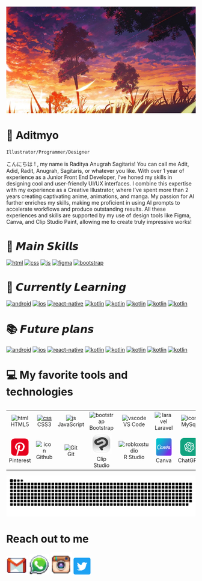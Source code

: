 <!--suppress HtmlDeprecatedAttribute -->
![logo](https://raw.githubusercontent.com/RaS-Png/RaS-Png/main/test.jpg)
# 🗿 Aditmyo #
 `Illustrator/Programmer/Designer` 

<div>


こんにちは ! , my name is Raditya Anugrah Sagitaris! You can call me Adit, Adid, Radit, Anugrah, Sagitaris, or whatever you like. With over 1 year of experience as a Junior Front End Developer, I’ve honed my skills in designing cool and user-friendly UI/UX interfaces. I combine this expertise with my experience as a Creative Illustrator, where I’ve spent more than 2 years creating captivating anime, animations, and manga. My passion for AI further enriches my skills, making me proficient in using AI prompts to accelerate workflows and produce outstanding results. All these experiences and skills are supported by my use of design tools like Figma, Canva, and Clip Studio Paint, allowing me to create truly impressive works!

</div>

# 💯 𝙈𝙖𝙞𝙣 𝙎𝙠𝙞𝙡𝙡𝙨 #


<a href="https://www.w3schools.com/html/"><img src="https://skillicons.dev/icons?i=html" alt="html" height="100" title="HTML5 documentaion"></a>
<a href="https://www.w3schools.com/css/"><img src="https://skillicons.dev/icons?i=css" alt="css" height="100" title="CSS documentation"></a>
<a href="https://www.w3schools.com/js/"><img src="https://skillicons.dev/icons?i=js" alt="js" height="100" title="JS documentation"></a>
<a href="https://www.digidop.fr/en/figma/documentation"><img src="https://skillicons.dev/icons?i=figma" alt="figma" height="100" title="Figma documentation"></a>
<a href="https://getbootstrap.com/docs/4.1/getting-started/introduction/"><img src="https://skillicons.dev/icons?i=bootstrap" alt="bootstrap" height="100" title="Bootstrap documentation"></a>

# 📖 𝘾𝙪𝙧𝙧𝙚𝙣𝙩𝙡𝙮 𝙇𝙚𝙖𝙧𝙣𝙞𝙣𝙜 #


<a href="https://developer.android.com/reference"><img src="https://skillicons.dev/icons?i=js" alt="android" height="100" title="Android reference"></a>
<a href="https://https://ios.cfw.guide/"><img src="https://techstack-generator.vercel.app/python-icon.svg" alt="ios" height="100" title="iOS reference"></a>
<a href="https://reactnative.dev/docs/getting-started"><img src="https://techstack-generator.vercel.app/react-icon.svg" alt="react-native" height="100" title="React-Native documentation"></a>
<a href="https://kotlinlang.org/docs/home.html"><img src="https://skillicons.dev/icons?i=laravel" alt="kotlin" height="100" title="Kotlin documentation"></a>
<a href="https://kotlinlang.org/docs/home.html"><img src="https://skillicons.dev/icons?i=php" alt="kotlin" height="100" title="Kotlin documentation"></a>
<a href="https://kotlinlang.org/docs/home.html"><img src="https://skillicons.dev/icons?i=tailwind" alt="kotlin" height="100" title="Kotlin documentation"></a>
<a href="https://kotlinlang.org/docs/home.html"><img src="https://skillicons.dev/icons?i=mysql" alt="kotlin" height="100" title="Kotlin documentation"></a>
<a href="https://kotlinlang.org/docs/home.html"><img src="https://skillicons.dev/icons?i=robloxstudio" alt="kotlin" height="100" title="Kotlin documentation"></a>

# 📚 𝙁𝙪𝙩𝙪𝙧𝙚 𝙥𝙡𝙖𝙣𝙨 #


<a href="https://developer.android.com/reference"><img src="https://skillicons.dev/icons?i=vue" alt="android" height="100" title="Android reference"></a>
<a href="https://https://ios.cfw.guide/"><img src="https://skillicons.dev/icons?i=angular" alt="ios" height="100" title="iOS reference"></a>
<a href="https://reactnative.dev/docs/getting-started"><img src="https://skillicons.dev/icons?i=jquery" alt="react-native" height="100" title="React-Native documentation"></a>
<a href="https://kotlinlang.org/docs/home.html"><img src="https://skillicons.dev/icons?i=nodejs" alt="kotlin" height="100" title="Kotlin documentation"></a>
<a href="https://kotlinlang.org/docs/home.html"><img src="https://skillicons.dev/icons?i=nestjs" alt="kotlin" height="100" title="Kotlin documentation"></a>
<a href="https://kotlinlang.org/docs/home.html"><img src="https://skillicons.dev/icons?i=nextjs" alt="kotlin" height="100" title="Kotlin documentation"></a>
<a href="https://kotlinlang.org/docs/home.html"><img src="https://skillicons.dev/icons?i=java" alt="kotlin" height="100" title="Kotlin documentation"></a>
<a href="https://kotlinlang.org/docs/home.html"><img src="https://skillicons.dev/icons?i=kotlin" alt="kotlin" height="100" title="Kotlin documentation"></a>


# 💻 My favorite tools and technologies
<div style="display: flex; align-items: flex-start; align: center">
<table align="center">
  <tr>
    <td align="center" width="96">
        <img src="https://skillicons.dev/icons?i=html" alt="html" width="48" height="48" />
      <br>HTML5
    </td>
    <td align="center" width="96">
      <a href="#macropower-tech">
        <img src="https://skillicons.dev/icons?i=css" alt="css" width="48" height="48" />
      </a>
      <br>CSS3
    </td>
    <td align="center" width="96">
        <img src="https://skillicons.dev/icons?i=js" alt="js" width="48" height="48" />
      <br>JavaScript
    </td>
    <td align="center" width="96">
        <img src="https://skillicons.dev/icons?i=bootstrap" alt="bootstrap" width="48" height="48" />
      <br>Bootstrap
    </td>
    <td align="center" width="96">
        <img src="https://skillicons.dev/icons?i=vscode" alt="vscode" width="48" height="48" />
      <br>VS Code
    </td>
    <td align="center" width="96">
        <img src="https://skillicons.dev/icons?i=laravel" alt="laravel" width="48" height="48" />
      <br>Laravel
    </td>
    <td align="center" width="96">
        <img src="https://skillicons.dev/icons?i=mysql" alt="icon" width="48" height="48" />
      <br>MySql
    </td>
    <td align="center" width="96">
        <img src="https://skillicons.dev/icons?i=tailwind" alt="tailwind" width="48" height="48" />
      <br>tailwind
    </td>
    <td align="center" width="96">
        <img src="https://skillicons.dev/icons?i=figma" alt="figma" width="48" height="48" />
      <br>Figma
    </td>
  </tr>
  <tr>
  <td align="center" width="96">
        <img src="./assets/pinterest3.png" alt="pinterest width="48" height="48" />
      <br>Pinterest
    <td align="center" width="96">
        <img src="https://skillicons.dev/icons?i=github" alt="icon" width="48" height="48" />
      <br>Github
    </td>
    <td align="center" width="96"> 
        <img src="https://skillicons.dev/icons?i=git" width="48" height="48" alt="Git" />
      <br>Git
    </td>
    <td align="center"  width="96">
        <img src="./assets/csp.png" width="58" height="58" alt="CSP" />
      <br>Clip Studio
    </td>
    <td align="center"  width="96">
        <img src="https://skillicons.dev/icons?i=robloxstudio" width="48" height="48" alt="robloxstudio" />
      <br>R Studio
    </td>
    <td align="center" width="96">
        <img src="./assets/canva2.png" width="52" height="48" alt="canva" />
      <br>Canva
    </td>
    <td align="center"  width="96">
        <img src="./assets/gpt.svg" width="48" height="48" alt="ChatGPT" />
      <br>ChatGPT
    </td>
  
  </tr>
</table>
<br>


</div>


<img src="https://github.com/Platane/snk/raw/output/github-contribution-grid-snake.svg" alt="e" style="max-width: 100%;">


# Reach out to me #
<a href="mailto:radietsagitaris@gmail.com"><img src="./assets/gmail.svg" alt="Gmail" height="50" title="Send mail"></a>
<a href="https://t.me/princegoblintech"><img src="./assets/whatsapp.svg" alt="Whatsapp" height="55" title="Send message"></a>
<a href="https://www.instagram.com/adit.sketch?igsh=MWhrMmk4NGNxN2s2Zg=="><img src="./assets/insta.svg" alt="insta" height="60" title="Instagram profile"></a>
<a href="https://x.com/aditmyo"><img src="./assets/twit.svg" alt="Twitter" height="45" title="Twitter profile"></a>
